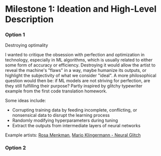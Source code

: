 # Milestone 1: Ideation and High-Level Description

### Option 1
Destroying optimality

I wanted to critique the obsession with perfection and optimization in technology, especially in ML algorithms, which is usually related to either some form of accuracy or efficiency. Destroying it would allow the artist to reveal the machine's "flaws" in a way, maybe humanize its outputs, or highlight the subjectivity of what we consider "ideal". A more philosophical question would then be: if ML models are not striving for perfection, are they still fulfilling their purpose? Partly inspired by glitchy typewriter example from the first code translation homework. 

Some ideas include:
- Corrupting training data by feeding incomplete, conflicting, or nonsensical data to disrupt the learning process
- Randomly modifying hyperparameters during tuning
- Extract the outputs from intermediate layers of neural networks

Example artists: [Rosa Menkman](https://www.loosenart.com/blogs/magazine/the-punctum-as-glitch-in-contemporary-art-the-art-of-rosa-menkman), [Mario Klingermann - Neural Glitch](https://underdestruction.com/2018/10/28/neural-glitch/)

### Option 2
